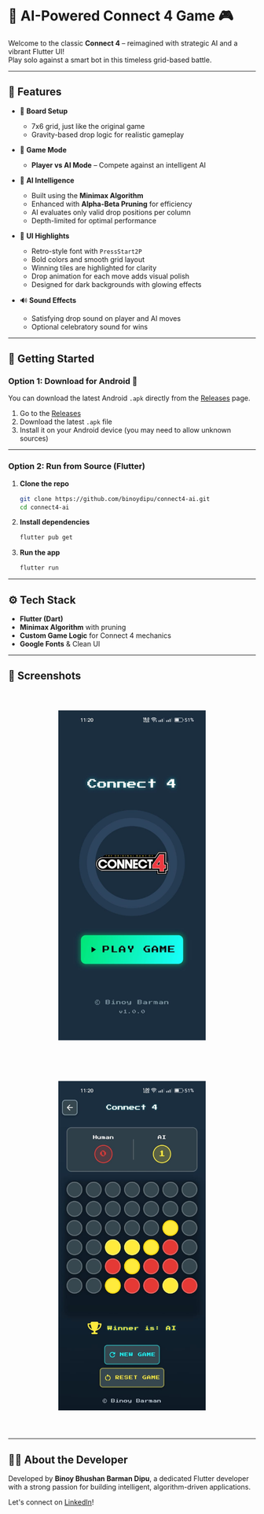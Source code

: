 # 🧠 AI-Powered Connect 4 Game 🎮

Welcome to the classic **Connect 4** – reimagined with strategic AI and a vibrant Flutter UI!  
Play solo against a smart bot in this timeless grid-based battle.

---

## 🧩 Features

- 🧱 **Board Setup**
  - 7x6 grid, just like the original game  
  - Gravity-based drop logic for realistic gameplay

- 👥 **Game Mode**
  - **Player vs AI Mode** – Compete against an intelligent AI

- 🤖 **AI Intelligence**
  - Built using the **Minimax Algorithm**
  - Enhanced with **Alpha-Beta Pruning** for efficiency
  - AI evaluates only valid drop positions per column
  - Depth-limited for optimal performance

- 🎨 **UI Highlights**
  - Retro-style font with `PressStart2P`
  - Bold colors and smooth grid layout
  - Winning tiles are highlighted for clarity
  - Drop animation for each move adds visual polish
  - Designed for dark backgrounds with glowing effects

- 🔊 **Sound Effects**
  - Satisfying drop sound on player and AI moves
  - Optional celebratory sound for wins
  
---

## 🚀 Getting Started

### Option 1: Download for Android 📱

You can download the latest Android `.apk` directly from the [Releases](https://github.com/binoydipu/connect4-ai/releases) page.

1. Go to the [Releases](https://github.com/binoydipu/connect4-ai/releases)
2. Download the latest `.apk` file
3. Install it on your Android device (you may need to allow unknown sources)

---

### Option 2: Run from Source (Flutter)

1. **Clone the repo**

    ```bash
    git clone https://github.com/binoydipu/connect4-ai.git
    cd connect4-ai
    ```

2. **Install dependencies**

    ```bash
    flutter pub get
    ```

3. **Run the app**

    ```bash
    flutter run
    ```

---

## ⚙️ Tech Stack

- **Flutter (Dart)**
- **Minimax Algorithm** with pruning
- **Custom Game Logic** for Connect 4 mechanics
- **Google Fonts** & Clean UI

---

## 📸 Screenshots

<p align="center">
  <img src="assets/screenshots/intro_view.jpg" alt="Intro View" width="300" style="margin: 40px;"/>
  <img src="assets/screenshots/game_view.jpg" alt="Game View" width="300" style="margin: 40px;"/>
</p>

---

## 🙋‍♂️ About the Developer

Developed by **Binoy Bhushan Barman Dipu**, a dedicated Flutter developer with a strong passion for building intelligent, algorithm-driven applications.

Let's connect on [LinkedIn](https://www.linkedin.com/in/binoydipu)!
